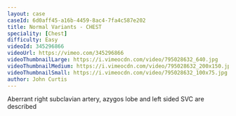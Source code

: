 ```yaml
---
layout: case
caseId: 6d0aff45-a16b-4459-8ac4-7fa4c587e202
title: Normal Variants - CHEST
speciality: [Chest]
difficulty: Easy
videoId: 345296866
videoUrl: https://vimeo.com/345296866
videoThumbnailLarge: https://i.vimeocdn.com/video/795028632_640.jpg
videoThumbnailMedium: https://i.vimeocdn.com/video/795028632_200x150.jpg
videoThumbnailSmall: https://i.vimeocdn.com/video/795028632_100x75.jpg
author: John Curtis
---
```


Aberrant right subclavian artery, azygos lobe and left sided SVC are described
